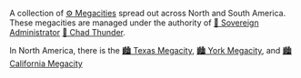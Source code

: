 A collection of [⚙ Megacities](../../-megacities.md) spread out across North and South America. These megacities are managed under the authority of [👑 Sovereign Administrator](../../-sovereign-administrator.md) [👑 Chad Thunder](../../-chad-thunder.md).

In North America, there is the [🏙 Texas Megacity](../../-texas-megacity.md), [🏙 York Megacity](../../-york-megacity.md), and [🏙 California Megacity](../../-california-megacity.md)